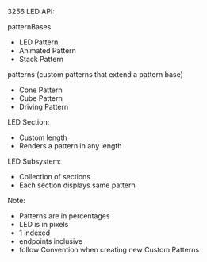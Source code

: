 3256 LED API:

patternBases
* LED Pattern
* Animated Pattern
* Stack Pattern

patterns (custom patterns that extend a pattern base)
* Cone Pattern
* Cube Pattern
* Driving Pattern

LED Section: 
* Custom length
* Renders a pattern in any length

LED Subsystem:
* Collection of sections
* Each section displays same pattern

Note:
* Patterns are in percentages
* LED is in pixels
* 1 indexed
* endpoints inclusive
* follow Convention when creating new Custom Patterns
